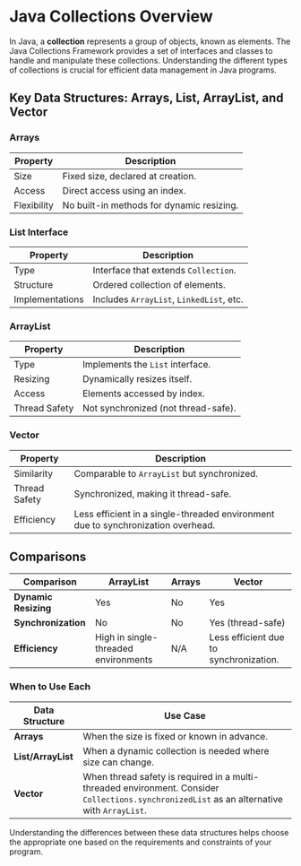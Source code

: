 # Java Collections Overview

In Java, a **collection** represents a group of objects, known as elements. The Java Collections Framework provides a set of interfaces and classes to handle and manipulate these collections. Understanding the different types of collections is crucial for efficient data management in Java programs.

## Key Data Structures: Arrays, List, ArrayList, and Vector

### Arrays
| Property                    | Description                                                                 |
|-----------------------------|-----------------------------------------------------------------------------|
| Size                        | Fixed size, declared at creation.                                            |
| Access                      | Direct access using an index.                                                |
| Flexibility                 | No built-in methods for dynamic resizing.                                    |

### List Interface
| Property                    | Description                                                                 |
|-----------------------------|-----------------------------------------------------------------------------|
| Type                        | Interface that extends `Collection`.                                         |
| Structure                   | Ordered collection of elements.                                             |
| Implementations             | Includes `ArrayList`, `LinkedList`, etc.                                     |

### ArrayList
| Property                    | Description                                                                 |
|-----------------------------|-----------------------------------------------------------------------------|
| Type                        | Implements the `List` interface.                                             |
| Resizing                    | Dynamically resizes itself.                                                  |
| Access                      | Elements accessed by index.                                                  |
| Thread Safety               | Not synchronized (not thread-safe).                                          |

### Vector
| Property                    | Description                                                                 |
|-----------------------------|-----------------------------------------------------------------------------|
| Similarity                  | Comparable to `ArrayList` but synchronized.                                  |
| Thread Safety               | Synchronized, making it thread-safe.                                         |
| Efficiency                  | Less efficient in a single-threaded environment due to synchronization overhead.|

## Comparisons

| Comparison                  | ArrayList                                     | Arrays                                           | Vector                                               |
|-----------------------------|----------------------------------------------|--------------------------------------------------|-------------------------------------------------------|
| **Dynamic Resizing**        | Yes                                           | No                                               | Yes                                                   |
| **Synchronization**         | No                                            | No                                               | Yes (thread-safe)                                      |
| **Efficiency**              | High in single-threaded environments          | N/A                                              | Less efficient due to synchronization.                 |

### When to Use Each

| Data Structure              | Use Case                                                                                               |
|-----------------------------|--------------------------------------------------------------------------------------------------------|
| **Arrays**                  | When the size is fixed or known in advance.                                                            |
| **List/ArrayList**          | When a dynamic collection is needed where size can change.                                              |
| **Vector**                  | When thread safety is required in a multi-threaded environment. Consider `Collections.synchronizedList` as an alternative with `ArrayList`. |

Understanding the differences between these data structures helps choose the appropriate one based on the requirements and constraints of your program.
